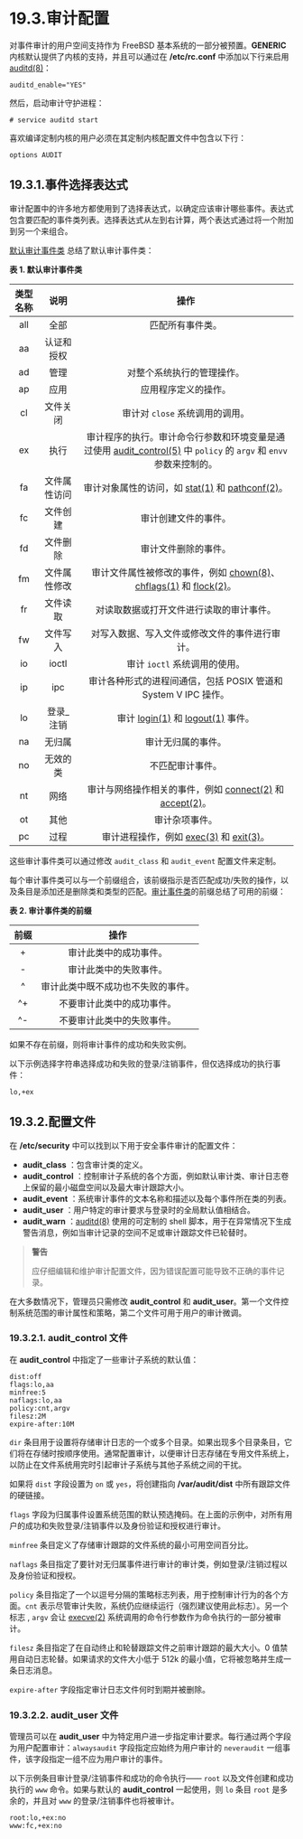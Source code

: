 # 19.3.审计配置

对事件审计的用户空间支持作为 FreeBSD 基本系统的一部分被预置。**GENERIC** 内核默认提供了内核的支持，并且可以通过在 **/etc/rc.conf** 中添加以下行来启用 [auditd(8)](https://www.freebsd.org/cgi/man.cgi?query=auditd&sektion=8&format=html)：

```shell-sessionl
auditd_enable="YES"
```

然后，启动审计守护进程：

```shell-sessionl
# service auditd start
```

喜欢编译定制内核的用户必须在其定制内核配置文件中包含以下行：

```shell-sessionl
options AUDIT
```

## 19.3.1.事件选择表达式

审计配置中的许多地方都使用到了选择表达式，以确定应该审计哪些事件。表达式包含要匹配的事件类列表。选择表达式从左到右计算，两个表达式通过将一个附加到另一个来组合。

[默认审计事件类](https://docs.freebsd.org/en/books/handbook/audit/#event-selection) 总结了默认审计事件类：

**表 1. 默认审计事件类**

| 类型名称 |     说明     |                                                                                                                                             操作                                                                                                                                             |
| :------: | :----------: | :------------------------------------------------------------------------------------------------------------------------------------------------------------------------------------------------------------------------------------------------------------------------------------------: |
|   all    |     全部     |                                                                                                                                       匹配所有事件类。                                                                                                                                       |
|    aa    |  认证和授权  |                                                                                                                                                                                                                                                                                              |
|    ad    |     管理     |                                                                                                                                  对整个系统执行的管理操作。                                                                                                                                  |
|    ap    |     应用     |                                                                                                                                     应用程序定义的操作。                                                                                                                                     |
|    cl    |   文件关闭   |                                                                                                                               审计对 `close` 系统调用的调用。                                                                                                                                |
|    ex    |     执行     |                                             审计程序的执行。审计命令行参数和环境变量是通过使用 [audit_control(5)](https://www.freebsd.org/cgi/man.cgi?query=audit_control&sektion=5&format=html) 中 `policy` 的 `argv` 和 `envv` 参数来控制的。                                              |
|    fa    | 文件属性访问 |                                             审计对象属性的访问，如 [stat(1)](https://www.freebsd.org/cgi/man.cgi?query=stat&sektion=1&format=html) 和 [pathconf(2)](https://www.freebsd.org/cgi/man.cgi?query=pathconf&sektion=2&format=html)。                                              |
|    fc    |   文件创建   |                                                                                                                                     审计创建文件的事件。                                                                                                                                     |
|    fd    |   文件删除   |                                                                                                                                     审计文件删除的事件。                                                                                                                                     |
|    fm    | 文件属性修改 | 审计文件属性被修改的事件，例如 [chown(8)](https://www.freebsd.org/cgi/man.cgi?query=chown&sektion=8&format=html)、[chflags(1)](https://www.freebsd.org/cgi/man.cgi?query=chown&sektion=8&format=html) 和 [flock(2)](https://www.freebsd.org/cgi/man.cgi?query=flock&sektion=2&format=html)。 |
|    fr    |   文件读取   |                                                                                                                           对读取数据或打开文件进行读取的审计事件。                                                                                                                           |
|    fw    |   文件写入   |                                                                                                                        对写入数据、写入文件或修改文件的事件进行审计。                                                                                                                        |
|    io    |    ioctl     |                                                                                                                                审计 `ioctl` 系统调用的使用。                                                                                                                                 |
|    ip    |     ipc      |                                                                                                               审计各种形式的进程间通信，包括 POSIX 管道和 System V IPC 操作。                                                                                                                |
|    lo    |  登录\_注销  |                                                     审计 [login(1)](https://www.freebsd.org/cgi/man.cgi?query=flock&sektion=2&format=html) 和 [logout(1)](https://www.freebsd.org/cgi/man.cgi?query=logout&sektion=1&format=html) 事件。                                                     |
|    na    |    无归属    |                                                                                                                                      审计无归属的事件。                                                                                                                                      |
|    no    |   无效的类   |                                                                                                                                       不匹配审计事件。                                                                                                                                       |
|    nt    |     网络     |                                        审计与网络操作相关的事件，例如 [connect(2)](https://www.freebsd.org/cgi/man.cgi?query=connect&sektion=2&format=html) 和 [accept(2)](https://www.freebsd.org/cgi/man.cgi?query=accept&sektion=2&format=html)。                                         |
|    ot    |     其他     |                                                                                                                                        审计杂项事件。                                                                                                                                        |
|    pc    |     过程     |                                                   审计进程操作，例如 [exec(3)](https://www.freebsd.org/cgi/man.cgi?query=exec&sektion=3&format=html) 和 [exit(3)](https://www.freebsd.org/cgi/man.cgi?query=exit&sektion=3&format=html)。                                                    |

这些审计事件类可以通过修改 `audit_class` 和 `audit_event` 配置文件来定制。

每个审计事件类可以与一个前缀组合，该前缀指示是否匹配成功/失败的操作，以及条目是添加还是删除类和类型的匹配。[审计事件类](https://docs.freebsd.org/en/books/handbook/audit/#event-prefixes)的前缀总结了可用的前缀：

**表 2. 审计事件类的前缀**

| 前缀 |                操作                |
| :--: | :--------------------------------: |
|  +   |       审计此类中的成功事件。       |
|  -   |       审计此类中的失败事件。       |
|  ^   | 审计此类中既不成功也不失败的事件。 |
|  ^+  |     不要审计此类中的成功事件。     |
|  ^-  |     不要审计此类中的失败事件。     |

如果不存在前缀，则将审计事件的成功和失败实例。

以下示例选择字符串选择成功和失败的登录/注销事件，但仅选择成功的执行事件：

```shell-sessionl
lo,+ex
```

## 19.3.2.配置文件

在 **/etc/security** 中可以找到以下用于安全事件审计的配置文件：

- **audit_class** ：包含审计类的定义。
- **audit_control** ：控制审计子系统的各个方面，例如默认审计类、审计日志卷上保留的最小磁盘空间以及最大审计跟踪大小。
- **audit_event** ：系统审计事件的文本名称和描述以及每个事件所在类的列表。
- **audit_user** ：用户特定的审计要求与登录时的全局默认值相结合。
- **audit_warn** ：[auditd(8)](https://www.freebsd.org/cgi/man.cgi?query=auditd&sektion=8&format=html) 使用的可定制的 shell 脚本，用于在异常情况下生成警告消息，例如当审计记录的空间不足或审计跟踪文件已轮替时。

> **警告**
>
> 应仔细编辑和维护审计配置文件，因为错误配置可能导致不正确的事件记录。

在大多数情况下，管理员只需修改 **audit_control** 和 **audit_user**。第一个文件控制系统范围的审计属性和策略，第二个文件可用于用户的审计微调。

### 19.3.2.1. **audit_control** 文件

在 **audit_control** 中指定了一些审计子系统的默认值：

```shell-sessionl
dist:off
flags:lo,aa
minfree:5
naflags:lo,aa
policy:cnt,argv
filesz:2M
expire-after:10M
```

`dir` 条目用于设置将存储审计日志的一个或多个目录。如果出现多个目录条目，它们将在存储时按顺序使用。通常配置审计，以便审计日志存储在专用文件系统上，以防止在文件系统用完时引起审计子系统与其他子系统之间的干扰。

如果将 `dist` 字段设置为 `on` 或 `yes`，将创建指向 **/var/audit/dist** 中所有跟踪文件的硬链接。

`flags` 字段为归属事件设置系统范围的默认预选掩码。在上面的示例中，对所有用户的成功和失败登录/注销事件以及身份验证和授权进行审计。

`minfree` 条目定义了存储审计跟踪的文件系统的最小可用空间百分比。

`naflags` 条目指定了要针对无归属事件进行审计的审计类，例如登录/注销过程以及身份验证和授权。

`policy` 条目指定了一个以逗号分隔的策略标志列表，用于控制审计行为的各个方面。`cnt` 表示尽管审计失败，系统仍应继续运行（强烈建议使用此标志）。另一个标志 , `argv` 会让 [execve(2)](https://www.freebsd.org/cgi/man.cgi?query=execve&sektion=2&format=html) 系统调用的命令行参数作为命令执行的一部分被审计。

`filesz` 条目指定了在自动终止和轮替跟踪文件之前审计跟踪的最大大小。0 值禁用自动日志轮替。如果请求的文件大小低于 512k 的最小值，它将被忽略并生成一条日志消息。

`expire-after` 字段指定审计日志文件何时到期并被删除。

### 19.3.2.2. **audit_user** 文件

管理员可以在 **audit_user** 中为特定用户进一步指定审计要求。每行通过两个字段为用户配置审计：`alwaysaudit` 字段指定应始终为用户审计的 `neveraudit` 一组事件，该字段指定一组不应为用户审计的事件。

以下示例条目审计登录/注销事件和成功的命令执行—— `root` 以及文件创建和成功执行的 `www` 命令。如果与默认的 **audit_control** 一起使用，则 `lo` 条目 `root` 是多余的，并且对 `www` 的登录/注销事件也将被审计。

```shell-sessionl
root:lo,+ex:no
www:fc,+ex:no
```
